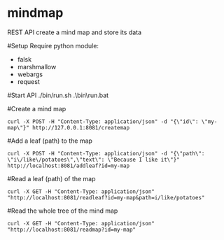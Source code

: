 # mindmap
REST API create a mind map and store its data

#Setup
Require python module:
  - falsk
  - marshmallow
  - webargs
  - request

#Start API
 ./bin/run.sh
 .\bin\run.bat

#Create a mind map

    curl -X POST -H "Content-Type: application/json" -d "{\"id\": \"my-map\"}" http://127.0.0.1:8081/createmap

#Add a leaf (path) to the map

    curl -X POST -H "Content-Type: application/json" -d "{\"path\": \"i\/like\/potatoes\",\"text\": \"Because I like it\"}" http://localhost:8081/addleaf?id=my-map

#Read a leaf (path) of the map

    curl -X GET -H "Content-Type: application/json" "http://localhost:8081/readleaf?id=my-map&path=i/like/potatoes"

#Read the whole tree of the mind map

    curl -X GET -H "Content-Type: application/json" "http://localhost:8081/readmap?id=my-map"



